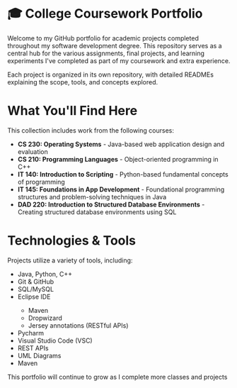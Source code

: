 # 🎓 College Coursework Portfolio
<p>Welcome to my GitHub portfolio for academic projects completed throughout my software development degree. This repository serves as a central hub for the various assignments, final projects, and learning experiments I've completed as part of my coursework and extra experience.</p>

<p>Each project is organized in its own repository, with detailed READMEs explaining the scope, tools, and concepts explored.</p>


<h1>What You'll Find Here</h1>
<p>This collection includes work from the following courses:</p>

<ul>
<li><b>CS 230: Operating Systems</b> - Java-based web application design and evaluation</li>
<li><b>CS 210: Programming Languages</b> - Object-oriented programming in C++</li>
<li><b>IT 140: Introduction to Scripting</b> - Python-based fundamental concepts of programming</li>
<li><b>IT 145: Foundations in App Development</b> - Foundational programming structures and problem-solving techniques in Java</li>
<li><b>DAD 220: Introduction to Structured Database Environments</b> - Creating structured database environments using SQL</li>
</ul>

<h1>Technologies & Tools</h1>
<p>Projects utilize a variety of tools, including:</p>

<ul>
<li>Java, Python, C++</li>
<li>Git & GitHub</li>
<li>SQL/MySQL</li>
<li>Eclipse IDE</li>
    <ul>
    <li>Maven</li>
    <li>Dropwizard</li>
    <li>Jersey annotations (RESTful APIs)</li>
    </ul>
<li>Pycharm</li>
<li>Visual Studio Code (VSC)</li>
<li>REST APIs</li>
<li>UML Diagrams</li>
<li>Maven</li>
</ul>


<p> This portfolio will continue to grow as I complete more classes and projects </p>


<!---
it-tech-90/it-tech-90 is a ✨ special ✨ repository because its `README.md` (this file) appears on your GitHub profile.
You can click the Preview link to take a look at your changes.
--->
